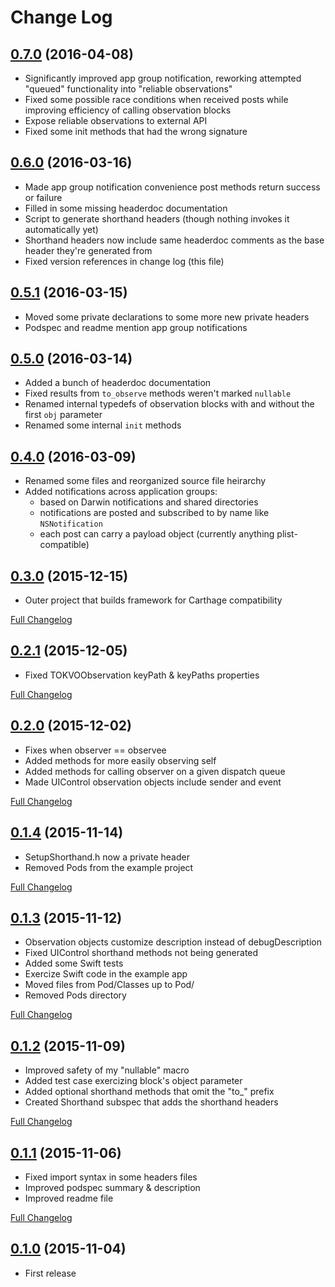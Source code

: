# Change Log

## [0.7.0](https://github.com/jpmhouston/TotalObserver/tree/0.7.0) (2016-04-08)

- Significantly improved app group notification, reworking attempted "queued" functionality into "reliable observations"
- Fixed some possible race conditions when received posts while improving efficiency of calling observation blocks
- Expose reliable observations to external API
- Fixed some init methods that had the wrong signature

## [0.6.0](https://github.com/jpmhouston/TotalObserver/tree/0.6.0) (2016-03-16)

- Made app group notification convenience post methods return success or failure
- Filled in some missing headerdoc documentation
- Script to generate shorthand headers (though nothing invokes it automatically yet)
- Shorthand headers now include same headerdoc comments as the base header they're generated from
- Fixed version references in change log (this file)

## [0.5.1](https://github.com/jpmhouston/TotalObserver/tree/0.5.1) (2016-03-15)

- Moved some private declarations to some more new private headers
- Podspec and readme mention app group notifications

## [0.5.0](https://github.com/jpmhouston/TotalObserver/tree/0.5.0) (2016-03-14)

- Added a bunch of headerdoc documentation
- Fixed results from `to_observe` methods weren't marked `nullable`
- Renamed internal typedefs of observation blocks with and without the first `obj` parameter
- Renamed some internal `init` methods

## [0.4.0](https://github.com/jpmhouston/TotalObserver/tree/0.4.0) (2016-03-09)

- Renamed some files and reorganized source file heirarchy
- Added notifications across application groups:
	- based on Darwin notifications and shared directories
	- notifications are posted and subscribed to by name like `NSNotification`
	- each post can carry a payload object (currently anything plist-compatible)

## [0.3.0](https://github.com/jpmhouston/TotalObserver/tree/0.3.0) (2015-12-15)

- Outer project that builds framework for Carthage compatibility

[Full Changelog](https://github.com/jpmhouston/TotalObserver/compare/0.2.1...0.3.0)

## [0.2.1](https://github.com/jpmhouston/TotalObserver/tree/0.2.1) (2015-12-05)

- Fixed TOKVOObservation keyPath & keyPaths properties

[Full Changelog](https://github.com/jpmhouston/TotalObserver/compare/0.2.0...0.2.1)

## [0.2.0](https://github.com/jpmhouston/TotalObserver/tree/0.2.0) (2015-12-02)

- Fixes when observer == observee
- Added methods for more easily observing self
- Added methods for calling observer on a given dispatch queue
- Made UIControl observation objects include sender and event

[Full Changelog](https://github.com/jpmhouston/TotalObserver/compare/0.1.4...0.2.0)

## [0.1.4](https://github.com/jpmhouston/TotalObserver/tree/0.1.4) (2015-11-14)

- SetupShorthand.h now a private header
- Removed Pods from the example project

[Full Changelog](https://github.com/jpmhouston/TotalObserver/compare/0.1.3...0.1.4)

## [0.1.3](https://github.com/jpmhouston/TotalObserver/tree/0.1.3) (2015-11-12)

- Observation objects customize description instead of debugDescription
- Fixed UIControl shorthand methods not being generated
- Added some Swift tests
- Exercize Swift code in the example app
- Moved files from Pod/Classes up to Pod/
- Removed Pods directory

[Full Changelog](https://github.com/jpmhouston/TotalObserver/compare/0.1.2...0.1.3)

## [0.1.2](https://github.com/jpmhouston/TotalObserver/tree/0.1.2) (2015-11-09)

- Improved safety of my "nullable" macro
- Added test case exercizing block's object parameter
- Added optional shorthand methods that omit the "to_" prefix
- Created Shorthand subspec that adds the shorthand headers

[Full Changelog](https://github.com/jpmhouston/TotalObserver/compare/0.1.1...0.1.2)
 
## [0.1.1](https://github.com/jpmhouston/TotalObserver/tree/0.1.1) (2015-11-06)

- Fixed import syntax in some headers files
- Improved podspec summary & description
- Improved readme file

[Full Changelog](https://github.com/jpmhouston/TotalObserver/compare/0.1.0...0.1.1)

## [0.1.0](https://github.com/jpmhouston/TotalObserver/tree/0.1.0) (2015-11-04)

- First release
